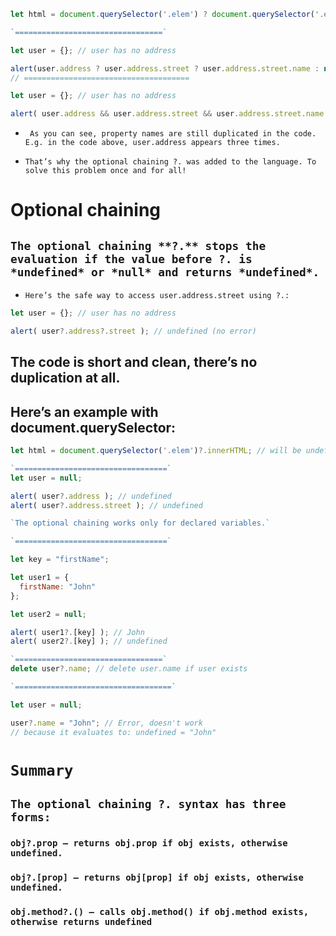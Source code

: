```js
let html = document.querySelector('.elem') ? document.querySelector('.elem').innerHTML : null;

`=================================`

let user = {}; // user has no address

alert(user.address ? user.address.street ? user.address.street.name : null : null);
// =====================================

let user = {}; // user has no address

alert( user.address && user.address.street && user.address.street.name ); // undefined (no error)

```
- ``` As you can see, property names are still duplicated in the code. E.g. in the code above, user.address appears three times.```

- `That’s why the optional chaining ?. was added to the language. To solve this problem once and for all!`

# Optional chaining
##  ```The optional chaining **?.** stops the evaluation if the value before ?. is *undefined* or *null* and returns *undefined*.```

- `Here’s the safe way to access user.address.street using ?.:`
```js
let user = {}; // user has no address

alert( user?.address?.street ); // undefined (no error)
```
## The code is short and clean, there’s no duplication at all.
## Here’s an example with document.querySelector:
```js
let html = document.querySelector('.elem')?.innerHTML; // will be undefined, if there's no element

`==================================`
let user = null;

alert( user?.address ); // undefined
alert( user?.address.street ); // undefined

`The optional chaining works only for declared variables.`

`==================================`

let key = "firstName";

let user1 = {
  firstName: "John"
};

let user2 = null;

alert( user1?.[key] ); // John
alert( user2?.[key] ); // undefined

`=================================`
delete user?.name; // delete user.name if user exists

`===================================`

let user = null;

user?.name = "John"; // Error, doesn't work
// because it evaluates to: undefined = "John"
```
# `Summary`
## `The optional chaining ?. syntax has three forms:`

### `obj?.prop – returns obj.prop if obj exists, otherwise undefined.`

### `obj?.[prop] – returns obj[prop] if obj exists, otherwise undefined.`

### `obj.method?.() – calls obj.method() if obj.method exists, otherwise returns undefined`


